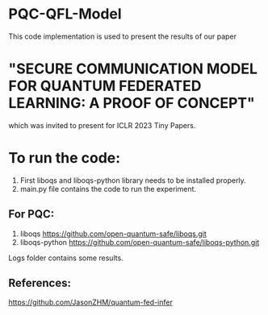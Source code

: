 # PQC-QFL-Model
This code implementation is used to present the results of our paper 
# "SECURE COMMUNICATION MODEL FOR QUANTUM FEDERATED LEARNING: A PROOF OF CONCEPT" 
which was invited to present for ICLR 2023 Tiny Papers.

# To run the code:
1. First liboqs and liboqs-python library needs to be installed properly.
2. main.py file contains the code to run the experiment.

## For PQC:
1. liboqs https://github.com/open-quantum-safe/liboqs.git
2. liboqs-python https://github.com/open-quantum-safe/liboqs-python.git 

Logs folder contains some results. 

## References:
https://github.com/JasonZHM/quantum-fed-infer

